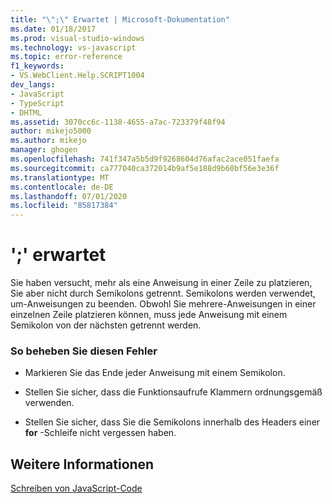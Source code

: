 ```yaml
---
title: "\";\" Erwartet | Microsoft-Dokumentation"
ms.date: 01/18/2017
ms.prod: visual-studio-windows
ms.technology: vs-javascript
ms.topic: error-reference
f1_keywords:
- VS.WebClient.Help.SCRIPT1004
dev_langs:
- JavaScript
- TypeScript
- DHTML
ms.assetid: 3070cc6c-1138-4655-a7ac-723379f48f94
author: mikejo5000
ms.author: mikejo
manager: ghogen
ms.openlocfilehash: 741f347a5b5d9f9268604d76afac2ace051faefa
ms.sourcegitcommit: ca777040ca372014b9af5e188d9b60bf56e3e36f
ms.translationtype: MT
ms.contentlocale: de-DE
ms.lasthandoff: 07/01/2020
ms.locfileid: "85817384"
---
```

# <a name="expected-"></a>';' erwartet
Sie haben versucht, mehr als eine Anweisung in einer Zeile zu platzieren, Sie aber nicht durch Semikolons getrennt. Semikolons werden verwendet, um-Anweisungen zu beenden. Obwohl Sie mehrere-Anweisungen in einer einzelnen Zeile platzieren können, muss jede Anweisung mit einem Semikolon von der nächsten getrennt werden.  
  
### <a name="to-correct-this-error"></a>So beheben Sie diesen Fehler  
  
- Markieren Sie das Ende jeder Anweisung mit einem Semikolon.  
  
- Stellen Sie sicher, dass die Funktionsaufrufe Klammern ordnungsgemäß verwenden.  
  
- Stellen Sie sicher, dass Sie die Semikolons innerhalb des Headers einer **for** -Schleife nicht vergessen haben.  
  
## <a name="see-also"></a>Weitere Informationen  
 [Schreiben von JavaScript-Code](../../javascript/writing-javascript-code.md)